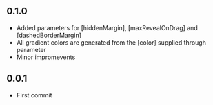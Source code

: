 ## 0.1.0

- Added parameters for [hiddenMargin], [maxRevealOnDrag] and [dashedBorderMargin]
- All gradient colors are generated from the [color] supplied through parameter
- Minor impromevents

## 0.0.1

- First commit
